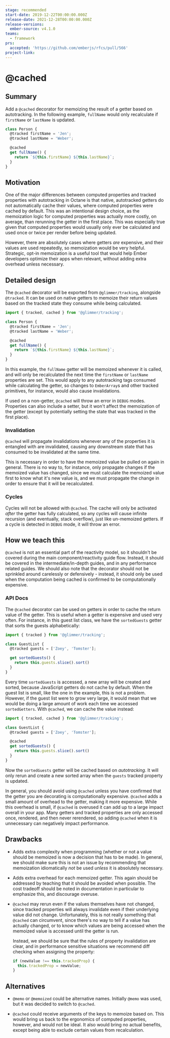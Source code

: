 ```yaml
---
stage: recommended
start-date: 2019-12-22T00:00:00.000Z
release-date: 2021-12-28T00:00:00.000Z
release-versions:
  ember-source: v4.1.0
teams:
  - framework
prs:
  accepted: 'https://github.com/emberjs/rfcs/pull/566'
project-link:
---
```


# @cached

## Summary

Add a `@cached` decorator for memoizing the result of a getter based on
autotracking. In the following example, `fullName` would only recalculate if
`firstName` or `lastName` is updated.

```js
class Person {
  @tracked firstName = 'Jen';
  @tracked lastName = 'Weber';

  @cached
  get fullName() {
    return `${this.firstName} ${this.lastName}`;
  }
}
```

## Motivation

One of the major differences between computed properties and tracked properties
with autotracking in Octane is that native, autotracked getters do not
automatically cache their values, where computed properties were cached by
default. This was an intentional design choice, as the memoization logic for
computed properties was actually more costly, on average, than rerunning the
getter in the first place. This was especially true given that computed
properties would usually only ever be calculated and used once or twice per
render before being updated.

However, there are absolutely cases where getters _are_ expensive, and their
values are used repeatedly, so memoization would be very helpful. Strategic,
opt-in memoization is a useful tool that would help Ember developers optimize
their apps when relevant, without adding extra overhead unless necessary.

## Detailed design

The `@cached` decorator will be exported from `@glimmer/tracking`, alongside
`@tracked`. It can be used on native getters to memoize their return values
based on the tracked state they consume while being calculated.

```js
import { tracked, cached } from '@glimmer/tracking';

class Person {
  @tracked firstName = 'Jen';
  @tracked lastName = 'Weber';

  @cached
  get fullName() {
    return `${this.firstName} ${this.lastName}`;
  }
}
```

In this example, the `fullName` getter will be memoized whenever it is called,
and will only be recalculated the next time the `firstName` or `lastName`
properties are set. This would apply to any autotracking tags consumed while
calculating the getter, so changes to `EmberArray`s and other tracked
primitives, for instance, would also cause invalidations.

If used on a non-getter, `@cached` will throw an error in `DEBUG` modes.
Properties can also include a setter, but it won't affect the memoization of the
getter (except by potentially setting the state that was tracked in the first
place).

### Invalidation

`@cached` will propagate invalidations whenever any of the properties it is
entangled with are invalidated, causing any downstream state that has consumed
to be invalidated at the same time.

This is necessary in order to have the memoized value be pulled on again in
general. There is no way to, for instance, only propagate changes if the
memoized value has changed, since we must calculate the memoized value first to
know what it's new value is, and we must propagate the change in order to ensure
that it will be recalculated.

### Cycles

Cycles will not be allowed with `@cached`. The cache will only be activated
_after_ the getter has fully calculated, so any cycles will cause infinite
recursion (and eventually, stack overflow), just like un-memoized getters. If a
cycle is detected in `DEBUG` mode, it will throw an error.

## How we teach this

`@cached` is not an essential part of the reactivity model, so it shouldn't be
covered during the main component/reactivity guide flow. Instead, it should be
covered in the intermediate/in-depth guides, and in any performance related
guides. We should also note that the decorator should not be sprinkled around
carelessly or defensively - instead, it should only be used when the computation
being cached is confirmed to be computationally expensive.

### API Docs

The `@cached` decorator can be used on getters in order to cache the return
value of the getter. This is useful when a getter is expensive and used very
often. For instance, in this guest list class, we have the `sortedGuests`
getter that sorts the guests alphabetically:

```js
import { tracked } from '@glimmer/tracking';

class GuestList {
  @tracked guests = ['Zoey', 'Tomster'];

  get sortedGuests() {
    return this.guests.slice().sort()
  }
}
```

Every time `sortedGuests` is accessed, a new array will be created and sorted,
because JavaScript getters do not cache by default. When the guest list is
small, like the one in the example, this is not a problem. However, if the guest
list were to grow very large, it would mean that we would be doing a large
amount of work each time we accessed `sortedGetters`. With `@cached`, we can
cache the value instead:

```js
import { tracked, cached } from '@glimmer/tracking';

class GuestList {
  @tracked guests = ['Zoey', 'Tomster'];

  @cached
  get sortedGuests() {
    return this.guests.slice().sort()
  }
}
```

Now the `sortedGuests` getter will be cached based on _autotracking_. It will
only rerun and create a new sorted array when the `guests` tracked property is
updated.

In general, you should avoid using `@cached` unless you have confirmed that the
getter you are decorating is computationally expensive. `@cached` adds a small
amount of overhead to the getter, making it more expensive. While this overhead
is small, if `@cached` is overused it can add up to a large impact overall in
your app. Many getters and tracked properties are only accessed once, rendered,
and then never rerendered, so adding `@cached` when it is unnecessary can
negatively impact performance.

## Drawbacks

- Adds extra complexity when programming (whether or not a value should be
  memoized is now a decision that has to be made). In general, we should make
  sure this is not an issue by recommending that memoization idiomatically _not_
  be used _unless_ it is absolutely necessary.

- Adds extra overhead for each memoized getter. This again should be addressed
  by teaching that it should be avoided when possible. The cost tradeoff should
  be noted in documentation in particular to emphasize this, and discourage
  overuse.

- `@cached` may rerun even if the values themselves have not changed, since
  tracked properties will always invalidate even if their underlying value did
  not change. Unfortunately, this is not really something that `@cached` can
  circumvent, since there's no way to tell if a value has actually changed, or
  to know which values are being accessed when the memoized value is accessed
  until the getter is run.

  Instead, we should be sure that the rules of property invalidation are clear,
  and in performance sensitive situations we recommend diff checking when
  assigning the property:

  ```js
  if (newValue !== this.trackedProp) {
    this.trackedProp = newValue;
  }
  ```

## Alternatives

- `@memo` or `@memoized` could be alternative names. Initially `@memo` was used,
  but it was decided to switch to `@cached`.

- `@cached` could receive arguments of the keys to memoize based on. This would
  bring us back to the ergonomics of computed properties, however, and would not
  be ideal. It also would bring no actual benefits, except being able to exclude
  certain values from recalculation.



